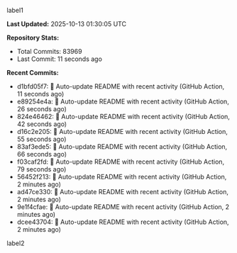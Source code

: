 
label1 
<!-- ACTIVITY_START -->
**Last Updated:** 2025-10-13 01:30:05 UTC

**Repository Stats:**
- Total Commits: 83969
- Last Commit: 11 seconds ago

**Recent Commits:**
- d1bfd05f7: 🤖 Auto-update README with recent activity (GitHub Action, 11 seconds ago)
- e89254e4a: 🤖 Auto-update README with recent activity (GitHub Action, 26 seconds ago)
- 824e46462: 🤖 Auto-update README with recent activity (GitHub Action, 42 seconds ago)
- d16c2e205: 🤖 Auto-update README with recent activity (GitHub Action, 55 seconds ago)
- 83af3ede5: 🤖 Auto-update README with recent activity (GitHub Action, 66 seconds ago)
- f03caf2fd: 🤖 Auto-update README with recent activity (GitHub Action, 79 seconds ago)
- 56452f213: 🤖 Auto-update README with recent activity (GitHub Action, 2 minutes ago)
- ad47ce330: 🤖 Auto-update README with recent activity (GitHub Action, 2 minutes ago)
- 9e1f4cfae: 🤖 Auto-update README with recent activity (GitHub Action, 2 minutes ago)
- dcee43704: 🤖 Auto-update README with recent activity (GitHub Action, 2 minutes ago)
<!-- ACTIVITY_END -->

label2
